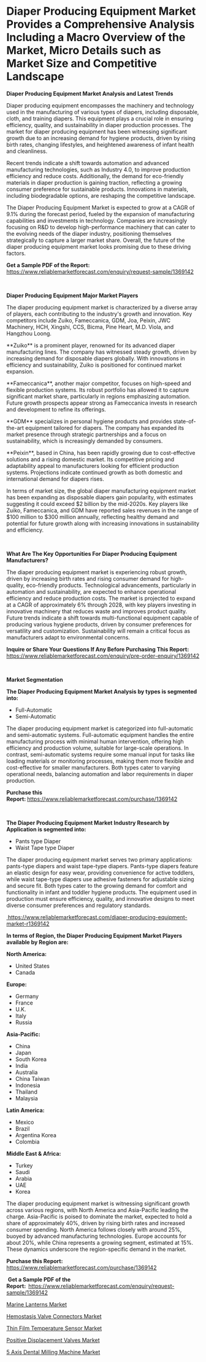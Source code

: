 <p><h1>Diaper Producing Equipment Market Provides a Comprehensive Analysis Including a Macro Overview of the Market, Micro Details such as Market Size and Competitive Landscape</h1></p><p><strong>Diaper Producing Equipment Market Analysis and Latest Trends</strong></p>
<p><p>Diaper producing equipment encompasses the machinery and technology used in the manufacturing of various types of diapers, including disposable, cloth, and training diapers. This equipment plays a crucial role in ensuring efficiency, quality, and sustainability in diaper production processes. The market for diaper producing equipment has been witnessing significant growth due to an increasing demand for hygiene products, driven by rising birth rates, changing lifestyles, and heightened awareness of infant health and cleanliness.</p><p>Recent trends indicate a shift towards automation and advanced manufacturing technologies, such as Industry 4.0, to improve production efficiency and reduce costs. Additionally, the demand for eco-friendly materials in diaper production is gaining traction, reflecting a growing consumer preference for sustainable products. Innovations in materials, including biodegradable options, are reshaping the competitive landscape.</p><p>The Diaper Producing Equipment Market is expected to grow at a CAGR of 9.1% during the forecast period, fueled by the expansion of manufacturing capabilities and investments in technology. Companies are increasingly focusing on R&D to develop high-performance machinery that can cater to the evolving needs of the diaper industry, positioning themselves strategically to capture a larger market share. Overall, the future of the diaper producing equipment market looks promising due to these driving factors.</p></p>
<p><strong>Get a Sample PDF of the Report:&nbsp;</strong> <a href="https://www.reliablemarketforecast.com/enquiry/request-sample/1369142?utm_campaign=3446&utm_medium=2&utm_source=Github&utm_content=ia&utm_term=22032025&utm_id=diaper-producing-equipment">https://www.reliablemarketforecast.com/enquiry/request-sample/1369142</a></p>
<p>&nbsp;</p>
<p><strong>Diaper Producing Equipment Major Market Players</strong></p>
<p><p>The diaper producing equipment market is characterized by a diverse array of players, each contributing to the industry's growth and innovation. Key competitors include Zuiko, Fameccanica, GDM, Joa, Peixin, JWC Machinery, HCH, Xingshi, CCS, Bicma, Pine Heart, M.D. Viola, and Hangzhou Loong.</p><p>**Zuiko** is a prominent player, renowned for its advanced diaper manufacturing lines. The company has witnessed steady growth, driven by increasing demand for disposable diapers globally. With innovations in efficiency and sustainability, Zuiko is positioned for continued market expansion.</p><p>**Fameccanica**, another major competitor, focuses on high-speed and flexible production systems. Its robust portfolio has allowed it to capture significant market share, particularly in regions emphasizing automation. Future growth prospects appear strong as Fameccanica invests in research and development to refine its offerings.</p><p>**GDM** specializes in personal hygiene products and provides state-of-the-art equipment tailored for diapers. The company has expanded its market presence through strategic partnerships and a focus on sustainability, which is increasingly demanded by consumers.</p><p>**Peixin**, based in China, has been rapidly growing due to cost-effective solutions and a rising domestic market. Its competitive pricing and adaptability appeal to manufacturers looking for efficient production systems. Projections indicate continued growth as both domestic and international demand for diapers rises.</p><p>In terms of market size, the global diaper manufacturing equipment market has been expanding as disposable diapers gain popularity, with estimates suggesting it could exceed $2 billion by the mid-2020s. Key players like Zuiko, Fameccanica, and GDM have reported sales revenues in the range of $100 million to $300 million annually, reflecting healthy demand and potential for future growth along with increasing innovations in sustainability and efficiency.</p></p>
<p>&nbsp;</p>
<p><strong>What Are The Key Opportunities For Diaper Producing Equipment Manufacturers?</strong></p>
<p><p>The diaper producing equipment market is experiencing robust growth, driven by increasing birth rates and rising consumer demand for high-quality, eco-friendly products. Technological advancements, particularly in automation and sustainability, are expected to enhance operational efficiency and reduce production costs. The market is projected to expand at a CAGR of approximately 6% through 2028, with key players investing in innovative machinery that reduces waste and improves product quality. Future trends indicate a shift towards multi-functional equipment capable of producing various hygiene products, driven by consumer preferences for versatility and customization. Sustainability will remain a critical focus as manufacturers adapt to environmental concerns.</p></p>
<p><strong>Inquire or Share Your Questions If Any Before Purchasing This Report:</strong> <a href="https://www.reliablemarketforecast.com/enquiry/pre-order-enquiry/1369142?utm_campaign=3446&utm_medium=2&utm_source=Github&utm_content=ia&utm_term=22032025&utm_id=diaper-producing-equipment">https://www.reliablemarketforecast.com/enquiry/pre-order-enquiry/1369142</a></p>
<p>&nbsp;</p>
<p><strong>Market Segmentation</strong></p>
<p><strong>The Diaper Producing Equipment Market Analysis by types is segmented into:</strong></p>
<p><ul><li>Full-Automatic</li><li>Semi-Automatic</li></ul></p>
<p><p>The diaper producing equipment market is categorized into full-automatic and semi-automatic systems. Full-automatic equipment handles the entire manufacturing process with minimal human intervention, offering high efficiency and production volume, suitable for large-scale operations. In contrast, semi-automatic systems require some manual input for tasks like loading materials or monitoring processes, making them more flexible and cost-effective for smaller manufacturers. Both types cater to varying operational needs, balancing automation and labor requirements in diaper production.</p></p>
<p><strong>Purchase this Report:&nbsp;</strong><a href="https://www.reliablemarketforecast.com/purchase/1369142?utm_campaign=3446&utm_medium=2&utm_source=Github&utm_content=ia&utm_term=22032025&utm_id=diaper-producing-equipment">https://www.reliablemarketforecast.com/purchase/1369142</a></p>
<p>&nbsp;</p>
<p><strong>The Diaper Producing Equipment Market Industry Research by Application is segmented into:</strong></p>
<p><ul><li>Pants type Diaper</li><li>Waist Tape type Diaper</li></ul></p>
<p><p>The diaper producing equipment market serves two primary applications: pants-type diapers and waist tape-type diapers. Pants-type diapers feature an elastic design for easy wear, providing convenience for active toddlers, while waist tape-type diapers use adhesive fasteners for adjustable sizing and secure fit. Both types cater to the growing demand for comfort and functionality in infant and toddler hygiene products. The equipment used in production must ensure efficiency, quality, and innovative designs to meet diverse consumer preferences and regulatory standards.</p></p>
<p><a href="https://www.reliablemarketforecast.com/diaper-producing-equipment-market-r1369142?utm_campaign=3446&utm_medium=2&utm_source=Github&utm_content=ia&utm_term=22032025&utm_id=diaper-producing-equipment">&nbsp;https://www.reliablemarketforecast.com/diaper-producing-equipment-market-r1369142</a></p>
<p><strong>In terms of Region, the Diaper Producing Equipment Market Players available by Region are:</strong></p>
<p>
    <p> <strong> North America: </strong>
        <ul>
            <li>United States</li>
            <li>Canada</li>
        </ul>
        </p> 
    <p> <strong> Europe: </strong>
        <ul>
            <li>Germany</li>
            <li>France</li>
            <li>U.K.</li>
            <li>Italy</li>
            <li>Russia</li>
        </ul>
        </p> 
    <p> <strong> Asia-Pacific: </strong>
        <ul>
            <li>China</li>
            <li>Japan</li>
            <li>South Korea</li>
            <li>India</li>
            <li>Australia</li>
            <li>China Taiwan</li>
            <li>Indonesia</li>
            <li>Thailand</li>
            <li>Malaysia</li>
        </ul>
        </p> 
    <p> <strong> Latin America: </strong>
        <ul>
            <li>Mexico</li>
            <li>Brazil</li>
            <li>Argentina Korea</li>
            <li>Colombia</li>
        </ul>
        </p> 
    <p> <strong> Middle East & Africa: </strong>
        <ul>
            <li>Turkey</li>
            <li>Saudi</li>
            <li>Arabia</li>
            <li>UAE</li>
            <li>Korea</li>
        </ul>
    </p>
    </p>
<p><p>The diaper producing equipment market is witnessing significant growth across various regions, with North America and Asia-Pacific leading the charge. Asia-Pacific is poised to dominate the market, expected to hold a share of approximately 40%, driven by rising birth rates and increased consumer spending. North America follows closely with around 25%, buoyed by advanced manufacturing technologies. Europe accounts for about 20%, while China represents a growing segment, estimated at 15%. These dynamics underscore the region-specific demand in the market.</p></p>
<p><strong>Purchase this Report: </strong><a href="https://www.reliablemarketforecast.com/purchase/1369142?utm_campaign=3446&utm_medium=2&utm_source=Github&utm_content=ia&utm_term=22032025&utm_id=diaper-producing-equipment">https://www.reliablemarketforecast.com/purchase/1369142</a></p>
<p>&nbsp;<strong>Get a Sample PDF of the Report:&nbsp;&nbsp;</strong><a href="https://www.reliablemarketforecast.com/enquiry/request-sample/1369142?utm_campaign=3446&utm_medium=2&utm_source=Github&utm_content=ia&utm_term=22032025&utm_id=diaper-producing-equipment">https://www.reliablemarketforecast.com/enquiry/request-sample/1369142</a></p>
<p><strong></strong></p>
<p><p><a href="https://www.linkedin.com/pulse/exploring-growth-opportunities-marine-lanterns-market-expected-zjlkf?utm_campaign=3446&utm_medium=2&utm_source=Github&utm_content=ia&utm_term=22032025&utm_id=diaper-producing-equipment">Marine Lanterns Market</a></p><p><a href="https://github.com/sanokdagada01/Market-Research-Report-List-1/blob/main/hemostasis-valve-connectors-market.md?utm_campaign=3446&utm_medium=2&utm_source=Github&utm_content=ia&utm_term=22032025&utm_id=diaper-producing-equipment">Hemostasis Valve Connectors Market</a></p><p><a href="https://www.linkedin.com/pulse/industry-strategies-opportunities-thin-film-temperature-oepmf?utm_campaign=3446&utm_medium=2&utm_source=Github&utm_content=ia&utm_term=22032025&utm_id=diaper-producing-equipment">Thin Film Temperature Sensor Market</a></p><p><a href="https://www.linkedin.com/pulse/whats-driving-positive-displacement-valves-market-boom-vkjof?utm_campaign=3446&utm_medium=2&utm_source=Github&utm_content=ia&utm_term=22032025&utm_id=diaper-producing-equipment">Positive Displacement Valves Market</a></p><p><a href="https://www.linkedin.com/pulse/5-axis-dental-milling-machine-market-size-industry-outlook-q0hnf?utm_campaign=3446&utm_medium=2&utm_source=Github&utm_content=ia&utm_term=22032025&utm_id=diaper-producing-equipment">5 Axis Dental Milling Machine Market</a></p></p>